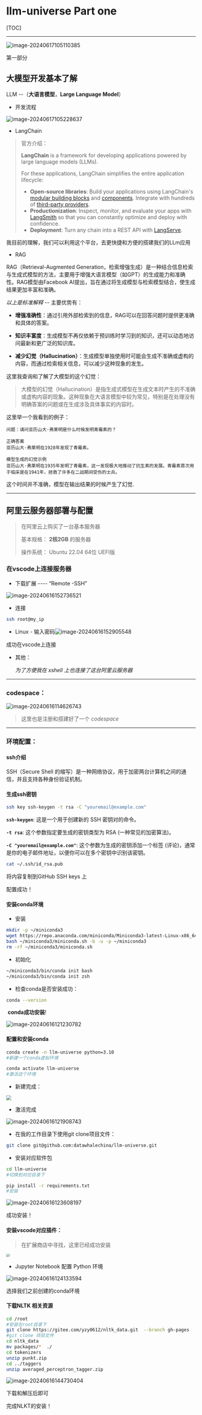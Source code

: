 # llm-universe  Part one

[TOC]

----

![image-20240617105110385](https://s2.loli.net/2024/06/17/qvIkBr5dmOaA3zo.png)

第一部分

## 大模型开发基本了解

LLM --（**大语言模型**，**Large Language Model**）

- 开发流程

![image-20240617105228637](https://s2.loli.net/2024/06/17/CBo8PDzhFHIm6sc.png)

- LangChain

> 官方介绍：
>
> **LangChain** is a framework for developing applications powered by large language models (LLMs).
>
> For these applications, LangChain simplifies the entire application lifecycle:
>
> - **Open-source libraries**: Build your applications using LangChain's [modular building blocks](https://python.langchain.com/v0.2/docs/concepts/#langchain-expression-language-lcel) and [components](https://python.langchain.com/v0.2/docs/concepts/#components). Integrate with hundreds of [third-party providers](https://python.langchain.com/v0.2/docs/integrations/platforms/).
> - **Productionization**: Inspect, monitor, and evaluate your apps with [LangSmith](https://docs.smith.langchain.com/) so that you can constantly optimize and deploy with confidence.
> - **Deployment**: Turn any chain into a REST API with [LangServe](https://python.langchain.com/v0.2/docs/langserve/).

我目前的理解，我们可以利用这个平台，去更快捷和方便的搭建我们的LLm应用

- RAG

RAG（Retrieval-Augmented Generation，检索增强生成）是一种结合信息检索与生成式模型的方法，主要用于增强大语言模型（如GPT）的生成能力和准确性。RAG模型由Facebook AI提出，旨在通过将生成模型与检索模型结合，使生成结果更加丰富和准确。

*以上是标准解释* -- 主要优势有：

- **增强准确性**：通过引用外部检索到的信息，RAG可以在回答问题时提供更准确和具体的答案。

- **知识丰富度**：生成模型不再仅依赖于预训练时学习到的知识，还可以动态地访问最新和更广泛的知识库。

- **减少幻觉（Hallucination）**：生成模型单独使用时可能会生成不准确或虚构的内容，而通过检索相关信息，可以减少这种现象的发生。

这里我查询和了解了大模型的这个幻觉：

> 大模型的幻觉（Hallucination）是指生成式模型在生成文本时产生的不准确或虚构内容的现象。这种现象在大语言模型中较为常见，特别是在处理没有明确答案的问题或在生成涉及具体事实的内容时。

这里举一个我看到的例子：

```
问题：请问亚历山大·弗莱明是什么时候发明青霉素的？

正确答案
亚历山大·弗莱明在1928年发现了青霉素。

模型生成的幻觉示例
亚历山大·弗莱明在1935年发明了青霉素，这一发现极大地推动了抗生素的发展。青霉素首次用于临床是在1941年，拯救了许多在二战期间受伤的士兵。
```

这个时间并不准确，模型在输出结果的时候产生了幻觉.

-----

## 阿里云服务器部署与配置

> 在阿里云上购买了一台基本服务器 
>
> 基本规格： **2核2GB** 的服务器
>
> 操作系统： Ubuntu 22.04 64位 UEFI版

### 在vscode上连接服务器

- 下载扩展 ---- “Remote -SSH”

![image-20240616152736521](https://s2.loli.net/2024/06/16/Vuz5bIW26svBtNw.png)

- 连接

```bash
ssh root@my_ip
```

- Linux - 输入密码![image-20240616152905548](https://s2.loli.net/2024/06/16/c2BCS9I4W7ofu3Q.png)

成功在vscode上连接

- 其他：

  *为了方便我在 xshell 上也连接了这台阿里云服务器*

---

### codespace：

![image-20240616114626743](https://s2.loli.net/2024/06/16/XrKpaOVF9C4RAeQ.png)

> 这里也是注册和搭建好了一个 *codespace*

---

### 环境配置：

#### ssh介绍

SSH（Secure Shell 的缩写）是一种网络协议，用于加密两台计算机之间的通信，并且支持各种身份验证机制。

#### 生成ssh密钥

```bash
ssh key ssh-keygen -t rsa -C "youremail@example.com"
```

**`ssh-keygen`**: 这是一个用于创建新的 SSH 密钥对的命令。

**`-t rsa`**: 这个参数指定要生成的密钥类型为 RSA (一种常见的加密算法)。

**`-C "youremail@example.com"`**: 这个参数为生成的密钥添加一个标签 (评论)，通常是你的电子邮件地址，以便你可以在多个密钥中识别该密钥。



```bash
cat ~/.ssh/id_rsa.pub
```

将内容复制到GitHub SSH keys 上

配置成功！



#### 安装conda环境

- 安装

```bash
mkdir -p ~/miniconda3
wget https://repo.anaconda.com/miniconda/Miniconda3-latest-Linux-x86_64.sh -O ~/miniconda3/miniconda.sh
bash ~/miniconda3/miniconda.sh -b -u -p ~/miniconda3
rm -rf ~/miniconda3/miniconda.sh
```

- 初始化

```bash
~/miniconda3/bin/conda init bash
~/miniconda3/bin/conda init zsh
```

- 检查conda是否安装成功：

 ```bash
 conda --version
 ```

​	**conda成功安装**!

![image-20240616121230782](https://s2.loli.net/2024/06/16/2GsKAuXeTHDo9dy.png)

#### 配置和安装conda

```bash
conda create -n llm-universe python=3.10
#新建一个conda虚拟环境

conda activate llm-universe
#激活这个环境
```



- 新建完成：

<img src="https://s2.loli.net/2024/06/16/lmCrARg3NYEisjf.png" style="zoom:80%;" />

- 激活完成

![image-20240616121908743](https://s2.loli.net/2024/06/16/CsBTlzcpJug8e2L.png)

- 在我的工作目录下使用git clone项目文件：

```bash
git clone git@github.com:datawhalechina/llm-universe.git
```

- 安装对应软件包

```bash
cd llm-universe
#切换到对应目录下

pip install -r requirements.txt
#安装
```

![image-20240616123608197](https://s2.loli.net/2024/06/16/uaGOLkpTK3DisYr.png)

成功安装！



#### 安装vscode对应插件：

> 在扩展商店中寻找，这里已经成功安装

<img src="https://s2.loli.net/2024/06/16/P5wASIBknesgbCo.png" alt="i" style="zoom:50%;" />

- Jupyter Notebook 配置 Python 环境

![image-20240616124133594](https://s2.loli.net/2024/06/16/PA25pmGvQzHgFER.png)

选择我们之前创建的conda环境



#### 下载NLTK 相关资源

```bash
cd /root
#安装在root目录下
git clone https://gitee.com/yzy0612/nltk_data.git  --branch gh-pages
#git clone 项目文件
cd nltk_data
mv packages/*  ./
cd tokenizers
unzip punkt.zip
cd ../taggers
unzip averaged_perceptron_tagger.zip
```

![image-20240616144730404](https://s2.loli.net/2024/06/16/LIb9DONt7Xf5V8g.png)

下载和解压后即可

完成NLKT的安装！